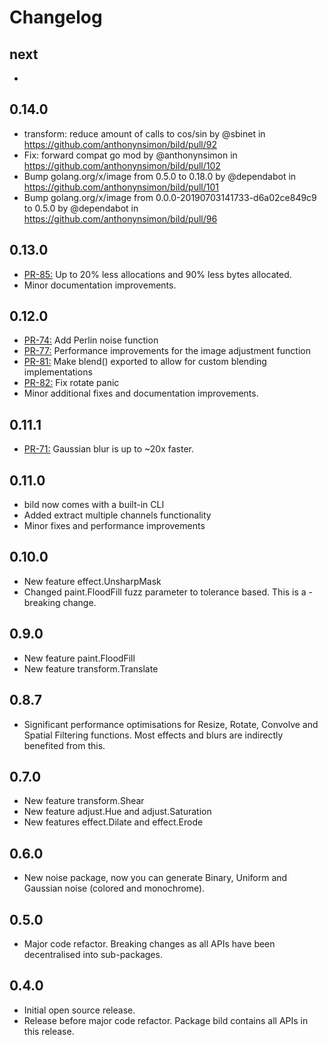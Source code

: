 # Changelog

## next
- 

## 0.14.0
- transform: reduce amount of calls to cos/sin by @sbinet in https://github.com/anthonynsimon/bild/pull/92
- Fix: forward compat go mod by @anthonynsimon in https://github.com/anthonynsimon/bild/pull/102
- Bump golang.org/x/image from 0.5.0 to 0.18.0 by @dependabot in https://github.com/anthonynsimon/bild/pull/101
- Bump golang.org/x/image from 0.0.0-20190703141733-d6a02ce849c9 to 0.5.0 by @dependabot in https://github.com/anthonynsimon/bild/pull/96

## 0.13.0
- [PR-85:](https://github.com/anthonynsimon/bild/pull/85) Up to 20% less allocations and 90% less bytes allocated.
- Minor documentation improvements.

## 0.12.0
- [PR-74:](https://github.com/anthonynsimon/bild/pull/74) Add Perlin noise function
- [PR-77:](https://github.com/anthonynsimon/bild/pull/77) Performance improvements for the image adjustment function
- [PR-81:](https://github.com/anthonynsimon/bild/pull/81) Make blend() exported to allow for custom blending implementations
- [PR-82:](https://github.com/anthonynsimon/bild/pull/82) Fix rotate panic
- Minor additional fixes and documentation improvements.

## 0.11.1
- [PR-71:](https://github.com/anthonynsimon/bild/pull/71) Gaussian blur is up to ~20x faster.

## 0.11.0
- bild now comes with a built-in CLI
- Added extract multiple channels functionality
- Minor fixes and performance improvements

## 0.10.0
- New feature effect.UnsharpMask
- Changed paint.FloodFill fuzz parameter to tolerance based. This is a - breaking change.


## 0.9.0
- New feature paint.FloodFill
- New feature transform.Translate

## 0.8.7
- Significant performance optimisations for Resize, Rotate, Convolve and Spatial Filtering functions. Most effects and blurs are indirectly benefited from this.

## 0.7.0
- New feature transform.Shear
- New feature adjust.Hue and adjust.Saturation
- New features effect.Dilate and effect.Erode

## 0.6.0
- New noise package, now you can generate Binary, Uniform and Gaussian noise (colored and monochrome).

## 0.5.0
- Major code refactor. Breaking changes as all APIs have been decentralised into sub-packages.

## 0.4.0
- Initial open source release.
- Release before major code refactor. Package bild contains all APIs in this release.
